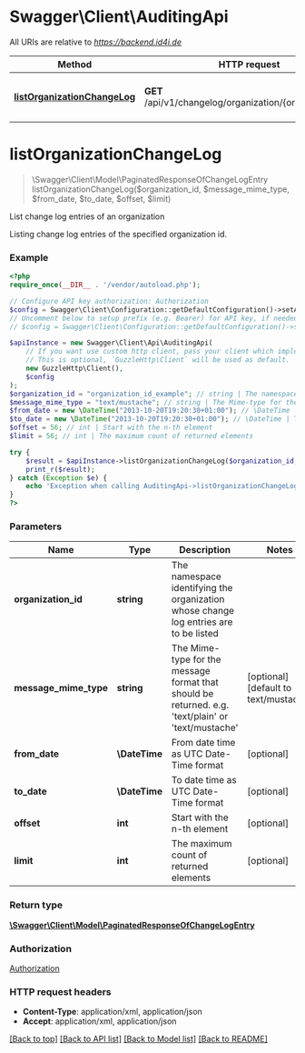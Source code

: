 # Swagger\Client\AuditingApi

All URIs are relative to *https://backend.id4i.de*

Method | HTTP request | Description
------------- | ------------- | -------------
[**listOrganizationChangeLog**](AuditingApi.md#listOrganizationChangeLog) | **GET** /api/v1/changelog/organization/{organizationId}/ | List change log entries of an organization


# **listOrganizationChangeLog**
> \Swagger\Client\Model\PaginatedResponseOfChangeLogEntry listOrganizationChangeLog($organization_id, $message_mime_type, $from_date, $to_date, $offset, $limit)

List change log entries of an organization

Listing change log entries of the specified organization id.

### Example
```php
<?php
require_once(__DIR__ . '/vendor/autoload.php');

// Configure API key authorization: Authorization
$config = Swagger\Client\Configuration::getDefaultConfiguration()->setApiKey('Authorization', 'YOUR_API_KEY');
// Uncomment below to setup prefix (e.g. Bearer) for API key, if needed
// $config = Swagger\Client\Configuration::getDefaultConfiguration()->setApiKeyPrefix('Authorization', 'Bearer');

$apiInstance = new Swagger\Client\Api\AuditingApi(
    // If you want use custom http client, pass your client which implements `GuzzleHttp\ClientInterface`.
    // This is optional, `GuzzleHttp\Client` will be used as default.
    new GuzzleHttp\Client(),
    $config
);
$organization_id = "organization_id_example"; // string | The namespace identifying the organization whose change log entries are to be listed
$message_mime_type = "text/mustache"; // string | The Mime-type for the message format that should be returned. e.g. 'text/plain' or 'text/mustache'
$from_date = new \DateTime("2013-10-20T19:20:30+01:00"); // \DateTime | From date time as UTC Date-Time format
$to_date = new \DateTime("2013-10-20T19:20:30+01:00"); // \DateTime | To date time as UTC Date-Time format
$offset = 56; // int | Start with the n-th element
$limit = 56; // int | The maximum count of returned elements

try {
    $result = $apiInstance->listOrganizationChangeLog($organization_id, $message_mime_type, $from_date, $to_date, $offset, $limit);
    print_r($result);
} catch (Exception $e) {
    echo 'Exception when calling AuditingApi->listOrganizationChangeLog: ', $e->getMessage(), PHP_EOL;
}
?>
```

### Parameters

Name | Type | Description  | Notes
------------- | ------------- | ------------- | -------------
 **organization_id** | **string**| The namespace identifying the organization whose change log entries are to be listed |
 **message_mime_type** | **string**| The Mime-type for the message format that should be returned. e.g. &#39;text/plain&#39; or &#39;text/mustache&#39; | [optional] [default to text/mustache]
 **from_date** | **\DateTime**| From date time as UTC Date-Time format | [optional]
 **to_date** | **\DateTime**| To date time as UTC Date-Time format | [optional]
 **offset** | **int**| Start with the n-th element | [optional]
 **limit** | **int**| The maximum count of returned elements | [optional]

### Return type

[**\Swagger\Client\Model\PaginatedResponseOfChangeLogEntry**](../Model/PaginatedResponseOfChangeLogEntry.md)

### Authorization

[Authorization](../../README.md#Authorization)

### HTTP request headers

 - **Content-Type**: application/xml, application/json
 - **Accept**: application/xml, application/json

[[Back to top]](#) [[Back to API list]](../../README.md#documentation-for-api-endpoints) [[Back to Model list]](../../README.md#documentation-for-models) [[Back to README]](../../README.md)

